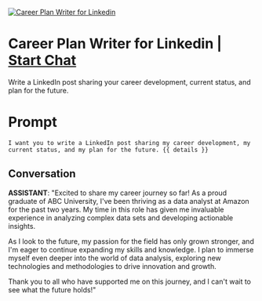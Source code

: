
[![Career Plan Writer for Linkedin](https://flow-prompt-covers.s3.us-west-1.amazonaws.com/icon/vintage/vint_8.png)](https://gptcall.net/chat.html?data=%7B%22contact%22%3A%7B%22id%22%3A%22klXe4tdcXdmSom1Ifd4xp%22%2C%22flow%22%3Atrue%7D%7D)
# Career Plan Writer for Linkedin | [Start Chat](https://gptcall.net/chat.html?data=%7B%22contact%22%3A%7B%22id%22%3A%22klXe4tdcXdmSom1Ifd4xp%22%2C%22flow%22%3Atrue%7D%7D)
Write a LinkedIn post sharing your career development, current status, and plan for the future.



# Prompt

```
I want you to write a LinkedIn post sharing my career development, my current status, and my plan for the future. {{ details }}
```

## Conversation

**ASSISTANT**: "Excited to share my career journey so far! As a proud graduate of ABC University, I've been thriving as a data analyst at Amazon for the past two years. My time in this role has given me invaluable experience in analyzing complex data sets and developing actionable insights.



As I look to the future, my passion for the field has only grown stronger, and I'm eager to continue expanding my skills and knowledge. I plan to immerse myself even deeper into the world of data analysis, exploring new technologies and methodologies to drive innovation and growth.



Thank you to all who have supported me on this journey, and I can't wait to see what the future holds!"


